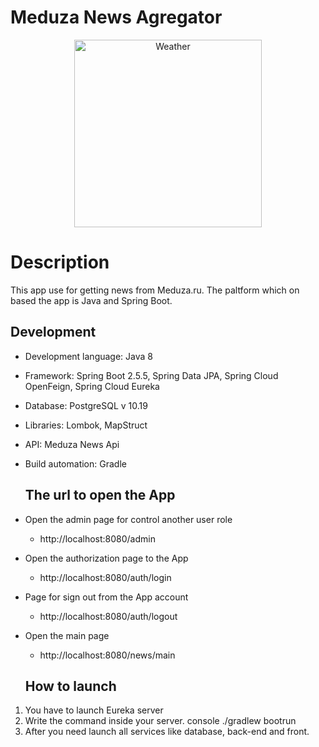 # Meduza News Agregator
<p align="center"><img src="https://cdn-icons.flaticon.com/png/512/2353/premium/2353092.png?token=exp=1639225927~hmac=46ad7450b633af3cf47e9b84a3b1a3b8"
alt="Weather" height="300" />
  
  
 # Description
  This app use for getting news from Meduza.ru. The paltform which on based the app is Java and Spring Boot.
  
  ## Development
- Development language: Java 8
- Framework: Spring Boot 2.5.5, Spring Data JPA, Spring Cloud OpenFeign, Spring Cloud Eureka
- Database: PostgreSQL v 10.19
- Libraries: Lombok, MapStruct
- API: Meduza News Api
- Build automation: Gradle
  
  ## The url to open the App
- Open the admin page for control another user role
  -  http://localhost:8080/admin
  
- Open the authorization page to the App
  -  http://localhost:8080/auth/login
- Page for sign out from the App account
  -  http://localhost:8080/auth/logout
  
- Open the main page
  -  http://localhost:8080/news/main
  
  ## How to launch
1. You have to launch Eureka server
2. Write the command inside your server.
 console
    ./gradlew bootrun
3. After you need launch all services like database, back-end and front.
